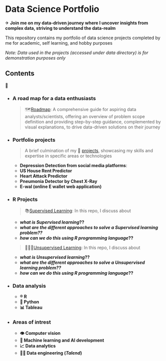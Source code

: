 # Data Science Portfolio

✈ __Join me on my data-driven journey where I uncover insights from complex data, striving to understand the data-realm__


This repository contains my portfolio of data science projects completed by me for academic, self learning, and hobby purposes


_Note: Data used in the projects (accessed under data directory) is for demonstration purposes only_


## Contents
📖
-   ### A road map for a data enthusiasts
    >   🗺️[Roadmap](https://github.com/shreeramgs/Data-Science-projects/blob/main/README.md): A comprehensive guide for aspiring data analysts/scientists, offering an overview of problem scope definition and providing step-by-step guidance, complemented by visual explanations, to drive data-driven solutions on their journey


-   ### Portfolio projects
    >A brief culmination of my 💼 [projects](https://github.com/shreeramgs/Data-Science-projects/tree/main), showcasing my skills and expertise in specific areas or technologies
    -   **Depression Detection from social media platforms**:
    -   **US House Rent Predictor**
    -  **Heart Attack Predictor**
    -   **Pneumonia Detector by Chest X-Ray**
    -   **E-wal (online E wallet web application)**

-   ### R Projects
    >   📚[Supervised Learning](https://github.com/shreeramgs/Data-Science-projects/tree/main/Data%20Science%20Projects/Supervised%20Learning%20Methods): In this repo, I discuss about

    -    **_what is Supervised learning_??**
    -   **_what are the different approaches to solve a Supervised learning problem??_** 
    -   **_how can we do this using R programming language_??**


    >   🕵🏻‍♂️[Unsupervised Learning](https://github.com/shreeramgs/Data-Science-projects/tree/main/Data%20Science%20Projects/unsupervised%20learning%20methods): In this repo, I discuss about
    -   **_what is Unsupervised learning_??**
    -   **_what are the different approaches to solve a Unsupervised learning problem??_** 
    -   **_how can we do this using R programming language_??**


-   ### Data analysis
    >   
    -   **®️ R**
    -   **🐍 Python**
    -   **📊 Tableau**

-   ### Areas of intrest
    -   **👁️ Computer vision**
    -   **🤖 Machine learning and AI development**
    -   **📈 Data analytics**
    -   **👷🏻 Data engineering (_Talend_)**

